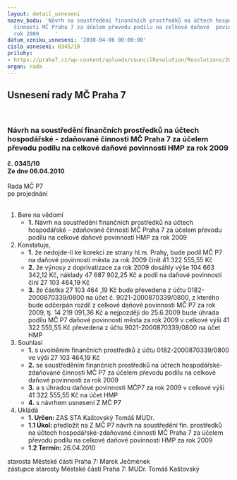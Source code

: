```yaml
---
layout: detail_usneseni
nazev_bodu: 'Návrh na soustředění finančních prostředků na účtech hospodářské - zdaňované
  činnosti MČ Praha 7 za účelem převodu podílu na celkové daňové  povinnosti HMP za
  rok 2009     '
datum_vzniku_usneseni: '2010-04-06 00:00:00'
cislo_usneseni: 0345/10
prilohy:
- https://praha7.cz/wp-content/uploads/councilResolution/Resolutions/20567/16-10-n%c3%a1vrh_usnesen%c3%ad_zm%c4%8d_da%c5%88_182_2009.doc
organ: rada
---
```

<div id="ucUsn_pList" class="usn">
	<span><h2>Usnesení rady MČ Praha 7 </h2>
<br></span><div class="standBody">
<span><h3>Návrh na soustředění finančních prostředků na účtech hospodářské - zdaňované činnosti MČ Praha 7 za účelem převodu podílu na celkové daňové  povinnosti HMP za rok 2009     </h3></span><div class="center">
		<strong>č. 0345/10</strong><br>
	</div>
<div class="center">
		<strong>Ze dne 06.04.2010</strong><br><br>
	</div>Rada MČ P7<br> po projednání<br><br><ol>
<li>Bere na vědomí<ul><li>
<strong>1.</strong> Návrh na soustředění finančních prostředků na účtech hospodářské - zdaňované činnosti MČ Praha 7 za účelem převodu podílu na celkové daňové  povinnosti HMP za rok 2009     </li></ul>
</li>
<li>Konstatuje,<ul>
<li>
<strong>1.</strong> že nedojde-li ke korekci ze strany hl.m. Prahy, bude podíl MČ P7 na daňové povinnosti města za rok 2009 činit 41 322 555,55 Kč</li>
<li>
<strong>2.</strong> že výnosy z doprivatizace za rok 2009 dosáhly výše 104 663 342,12 Kč, náklady 47 687 902,25 Kč  a podíl na daňové povinnosti činí 27 103 464,19 Kč</li>
<li>
<strong>3.</strong> že částka 27 103 464 ,19 Kč bude převedena z účtu 0182-2000870339/0800 na účet č. 9021-2000870339/0800, z kterého bude odčerpán rozdíl z celkové daňové povinnosti MČ P7 za rok 2009, tj. 14 219 091,36 Kč a nejpozději do 25.6.2009 bude úhrada podílu MČ P7 daňové povinnosti města za rok 2009 v celkové výši 41 322 555,55 Kč převedena z účtu 9021-2000870339/0800 na účet  HMP</li>
</ul>
</li>
<li>Souhlasí<ul>
<li>
<strong>1.</strong> s uvolněním finančních prostředků z účtu 0182-2000870339/0800 ve výši 27 103 464,19 Kč</li>
<li>
<strong>2.</strong> se soustředěním finančních prostředků na účtech hospodářské-zdaňované činnosti MČ P7 za účelem převodu podílu na celkové daňové povinnosti  za rok 2009</li>
<li>
<strong>3.</strong> a s úhradou daňové povinnosti  MČP7 za rok 2009 v celkové výši 41 322 555,55 Kč na účet HMP</li>
<li>
<strong>4.</strong> s návrhem usnesení Z MČ P7</li>
</ul>
</li>
<li>Ukládá<ul>
<li>
<strong>1. Určen: </strong>ZAS STA Kaštovský Tomáš MUDr.</li>
<li>
<strong>1.1 Úkol: </strong>předložit na Z MČ P7 návrh na soustředění fin. prostředků na účtech hospodářské-zdaňované činnosti MČ Praha 7 za účelem převodu podílu na celkové daňové povinnosti HMP za rok 2009 </li>
<li>
<strong>1.2 Termín: </strong>26.04.2010</li>
</ul>
</li>
</ol>starosta Městské části Praha 7: Marek Ječmének<br>zástupce starosty Městské části Praha 7: MUDr. Tomáš Kaštovský 
</div>
</div>